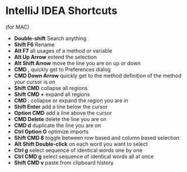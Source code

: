 # IntelliJ IDEA Shortcuts
(for MAC)
- **Double-shift**  Search anything
- **Shift F6**  Rename
- **Alt F7** all usages of a method or variable
- **Alt Up Arrow** extend the selection 
- **Alt Shift Arrow** move the line you are on up or down
- **CMD ,** quickly get to Preferences dialog
- **CMD Down Arrow** quickly get to the method definition of the method your cursor is on  
- **Shift CMD** collapse all regions
- **Shift CMD +** expand all regions
- **CMD .** collapse or expand the region you are in 
- **Shift Enter** add a line below the cursor 
- **Option CMD** add a line above the cursor 
- **CMD Delete** delete the line you are on 
- **CMD d** duplicate the line you are on
- **Ctrl Option O** optimize imports
- **Shift CMD 8** toggle between row based and column based selection
- **Alt Shift Double-click** on each word you want to select
- **Ctrl g** select sequence of identical words one by one
- **Ctrl CMD g** select sequence of identical words all at once
- **Shift CMD v** paste from clipboard history
